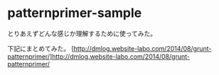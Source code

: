 patternprimer-sample
====================
とりあえずどんな感じか理解するために使ってみた。

下記にまとめてみた。
[http://dmlog.website-labo.com/2014/08/grunt-patternprimer/]http://dmlog.website-labo.com/2014/08/grunt-patternprimer/ 

